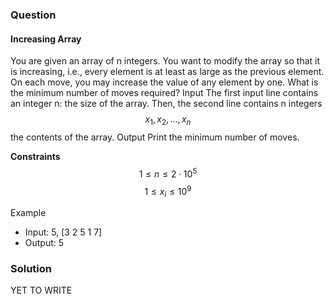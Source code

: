 ### Question
#### Increasing Array
You are given an array of n integers. You want to modify the array so that it is increasing, i.e., every element is at least as large as the previous element.
On each move, you may increase the value of any element by one. What is the minimum number of moves required?
Input
The first input line contains an integer n: the size of the array.
Then, the second line contains n integers $$ x_1,x_2,\ldots,x_n $$ the contents of the array.
Output
Print the minimum number of moves.

**Constraints**
$$ 1 \le n \le 2 \cdot 10^5 $$
$$ 1 \le x_i \le 10^9 $$

Example
- Input: 5, [3 2 5 1 7]
- Output: 5
    
### Solution
YET TO WRITE 
